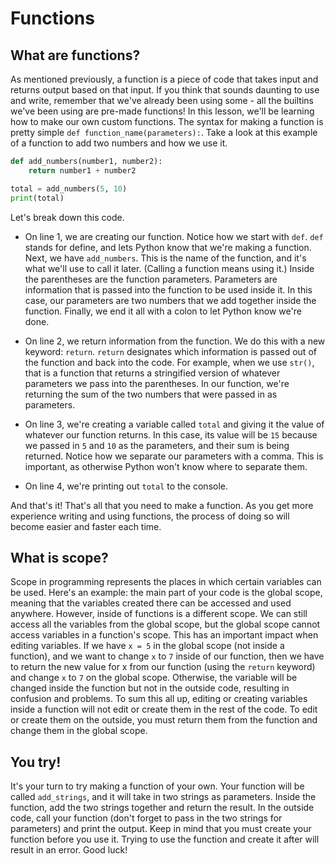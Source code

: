 # Functions
## What are functions?
As mentioned previously, a function is a piece of code that takes input and returns output based on that input.
If you think that sounds daunting to use and write, remember that we've already been using some - all the builtins
we've been using are pre-made functions! In this lesson, we'll be learning how to make our own custom functions.
The syntax for making a function is pretty simple `def function_name(parameters):`. Take a look at this example of a 
function to add two numbers and how we use it.
```python
def add_numbers(number1, number2):
    return number1 + number2

total = add_numbers(5, 10)
print(total)
```
Let's break down this code.
- On line 1, we are creating our function. Notice how we start with `def`. `def` stands for define, and lets Python know
  that we're making a function. Next, we have `add_numbers`. This is the name of the function, and it's what we'll use 
  to call it later. (Calling a function means using it.) Inside the parentheses are the function parameters. 
  Parameters are information that is passed into the function to be used inside it. In this case, our parameters are 
  two numbers that we add together inside the function. Finally, we end it all with a colon to let Python know we're done.
  
- On line 2, we return information from the function. We do this with a new keyword: `return`. `return` designates 
  which information is passed out of the function and back into the code. For example, when we use `str()`, that 
  is a function that returns a stringified version of whatever parameters we pass into the parentheses. In our function,
  we're returning the sum of the two numbers that were passed in as parameters.
  
- On line 3, we're creating a variable called `total` and giving it the value of whatever our function returns. In this 
  case, its value will be `15` because we passed in `5` and `10` as the parameters, and their sum is being returned.
  Notice how we separate our parameters with a comma. This is important, as otherwise Python won't know where to separate them.
  
- On line 4, we're printing out `total` to the console.

And that's it! That's all that you need to make a function. As you get more experience writing and using functions,
the process of doing so will become easier and faster each time.

## What is scope?
Scope in programming represents the places in which certain variables can be used. Here's an example: the main part of your code
is the global scope, meaning that the variables created there can be accessed and used anywhere. However, inside of functions is a 
different scope. We can still access all the variables from the global scope, but the global scope cannot access variables
in a function's scope. This has an important impact when editing variables. If we have `x = 5` in the global scope 
(not inside a function), and we want to change `x` to `7` inside of our function, then we have to return the new value
for x from our function (using the `return` keyword) and change `x` to `7` on the global scope. Otherwise, the variable
will be changed inside the function but not in the outside code, resulting in confusion and problems. To sum this all up,
editing or creating variables inside a function will not edit or create them in the rest of the code. To edit or create
them on the outside, you must return them from the function and change them in the global scope.

## You try!
It's your turn to try making a function of your own. Your function will be called `add_strings`, and it will take in 
two strings as parameters. Inside the function, add the two strings together and return the result. In the outside code,
call your function (don't forget to pass in the two strings for parameters) and print the output. Keep in mind that 
you must create your function before you use it. Trying to use the function and create it after will result in an error.
Good luck!